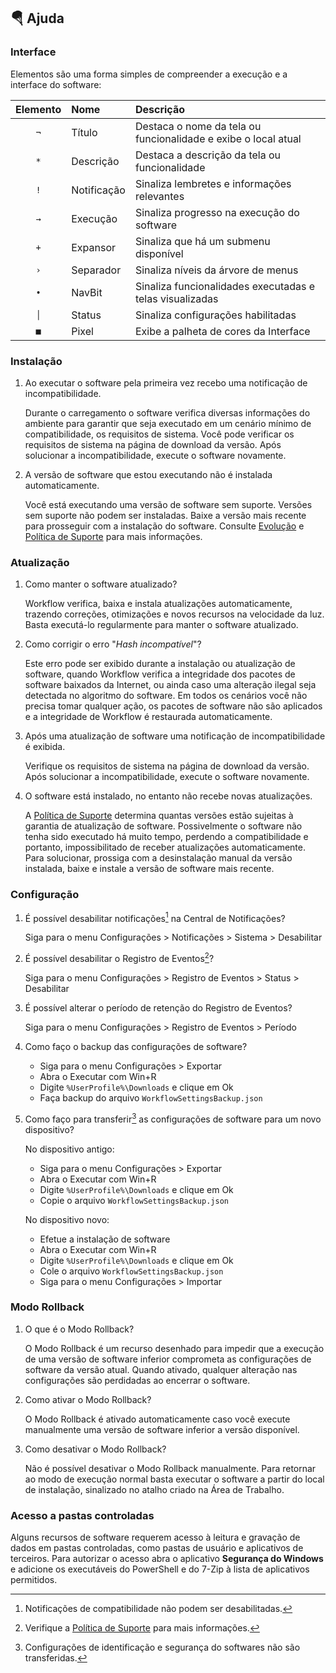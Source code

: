 ## :parachute: Ajuda
### Interface
Elementos são uma forma simples de compreender a execução e a interface do software:

|Elemento|Nome|Descrição|
|:---:|:---|:---|
|`¬`|Título|Destaca o nome da tela ou funcionalidade e exibe o local atual|
|`*`|Descrição|Destaca a descrição da tela ou funcionalidade|
|`!`|Notificação|Sinaliza lembretes e informações relevantes|
|`→`|Execução|Sinaliza progresso na execução do software|
|`+`|Expansor|Sinaliza que há um submenu disponível|
|`›`|Separador|Sinaliza níveis da árvore de menus|
|`•`|NavBit|Sinaliza funcionalidades executadas e telas visualizadas|
|`│`|Status|Sinaliza configurações habilitadas|
|`■`|Pixel|Exibe a palheta de cores da Interface|

### Instalação
1. Ao executar o software pela primeira vez recebo uma notificação de incompatibilidade.

    Durante o carregamento o software verifica diversas informações do ambiente para garantir que seja executado em um cenário mínimo de compatibilidade, os requisitos de sistema. Você pode verificar os requisitos de sistema na página de download da versão. Após solucionar a incompatibilidade, execute o software novamente.

2. A versão de software que estou executando não é instalada automaticamente.

    Você está executando uma versão de software sem suporte. Versões sem suporte não podem ser instaladas. Baixe a versão mais recente para prosseguir com a instalação do software. Consulte [Evolução](https://github.com/2uj1m28ohz/workflow/blob/main/Evolution.md) e [Política de Suporte](https://github.com/2uj1m28ohz/workflow/blob/main/SUPPORT.md) para mais informações.

### Atualização
1. Como manter o software atualizado?

    Workflow verifica, baixa e instala atualizações automaticamente, trazendo correções, otimizações e novos recursos na velocidade da luz. Basta executá-lo regularmente para manter o software atualizado.

2. Como corrigir o erro "*Hash incompatível*"?

    Este erro pode ser exibido durante a instalação ou atualização de software, quando Workflow verifica a integridade dos pacotes de software baixados da Internet, ou ainda caso uma alteração ilegal seja detectada no algoritmo do software. Em todos os cenários você não precisa tomar qualquer ação, os pacotes de software não são aplicados e a integridade de Workflow é restaurada automaticamente.

3. Após uma atualização de software uma notificação de incompatibilidade é exibida.

    Verifique os requisitos de sistema na página de download da versão. Após solucionar a incompatibilidade, execute o software novamente.

4. O software está instalado, no entanto não recebe novas atualizações.

    A [Política de Suporte](https://github.com/2uj1m28ohz/workflow/blob/main/SUPPORT.md) determina quantas versões estão sujeitas à garantia de atualização de software. Possivelmente o software não tenha sido executado há muito tempo, perdendo a compatibilidade e portanto, impossibilitado de receber atualizações automaticamente. Para solucionar, prossiga com a desinstalação manual da versão instalada, baixe e instale a versão de software mais recente.

### Configuração
1. É possível desabilitar notificações[^1] na Central de Notificações?

    Siga para o menu Configurações > Notificações > Sistema > Desabilitar

2. É possível desabilitar o Registro de Eventos[^2]?

    Siga para o menu Configurações > Registro de Eventos > Status > Desabilitar

3. É possível alterar o período de retenção do Registro de Eventos?

    Siga para o menu Configurações > Registro de Eventos > Período

4. Como faço o backup das configurações de software?

    - Siga para o menu Configurações > Exportar
    - Abra o Executar com Win+R
    - Digite `%UserProfile%\Downloads` e clique em Ok
    - Faça backup do arquivo `WorkflowSettingsBackup.json`

5. Como faço para transferir[^3] as configurações de software para um novo dispositivo?

    No dispositivo antigo:
    - Siga para o menu Configurações > Exportar
    - Abra o Executar com Win+R
    - Digite `%UserProfile%\Downloads` e clique em Ok
    - Copie o arquivo `WorkflowSettingsBackup.json`

    No dispositivo novo:
    - Efetue a instalação de software
    - Abra o Executar com Win+R
    - Digite `%UserProfile%\Downloads` e clique em Ok
    - Cole o arquivo `WorkflowSettingsBackup.json`
    - Siga para o menu Configurações > Importar

### Modo Rollback
1. O que é o Modo Rollback?

    O Modo Rollback é um recurso desenhado para impedir que a execução de uma versão de software inferior comprometa as configurações de software da versão atual. Quando ativado, qualquer alteração nas configurações são perdidadas ao encerrar o software.

2. Como ativar o Modo Rollback?

    O Modo Rollback é ativado automaticamente caso você execute manualmente uma versão de software inferior a versão disponível.

3. Como desativar o Modo Rollback?

    Não é possível desativar o Modo Rollback manualmente. Para retornar ao modo de execução normal basta executar o software a partir do local de instalação, sinalizado no atalho criado na Área de Trabalho.

### Acesso a pastas controladas
Alguns recursos de software requerem acesso à leitura e gravação de dados em pastas controladas, como pastas de usuário e aplicativos de terceiros. Para autorizar o acesso abra o aplicativo **Segurança do Windows** e adicione os executáveis do PowerShell e do 7-Zip à lista de aplicativos permitidos.

[^1]:Notificações de compatibilidade não podem ser desabilitadas.
[^2]:Verifique a [Política de Suporte](https://github.com/2uj1m28ohz/workflow/blob/main/SUPPORT.md) para mais informações.
[^3]:Configurações de identificação e segurança do softwares não são transferidas.
